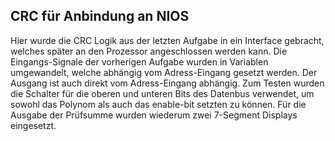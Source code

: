 ## CRC für Anbindung an NIOS
Hier wurde die CRC Logik aus der letzten Aufgabe in ein Interface gebracht,
welches später an den Prozessor angeschlossen werden kann.
Die Eingangs-Signale der vorherigen Aufgabe wurden in Variablen umgewandelt,
welche abhängig vom Adress-Eingang gesetzt werden.
Der Ausgang ist auch direkt vom Adress-Eingang abhängig.
Zum Testen wurden die Schalter für die oberen  und unteren Bits des Datenbus
verwendet, um sowohl das Polynom als auch das enable-bit setzten zu können.
Für die Ausgabe der Prüfsumme wurden wiederum zwei 7-Segment Displays
eingesetzt.
